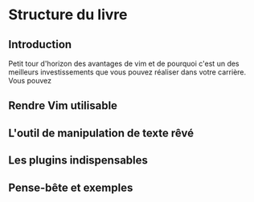 # Structure du livre

## Introduction

Petit tour d'horizon des avantages de vim et de pourquoi c'est un des meilleurs investissements que vous pouvez réaliser dans votre carrière. Vous pouvez 

## Rendre Vim utilisable

## L'outil de manipulation de texte rêvé

## Les plugins indispensables

## Pense-bête et exemples

